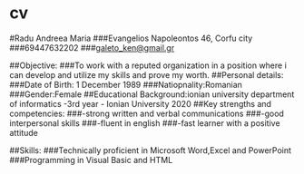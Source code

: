 # cv
#Radu Andreea Maria
###Evangelios Napoleontos 46, Corfu city
###69447632202
###galeto_ken@gmail.gr


##Objective:
###To work with a reputed organization in a position where i can develop and utilize my skills and prove my worth.
##Personal details:
###Date of Birth: 1 December 1989
###Natiopnality:Romanian
###Gender:Female
##Educational Background:ionian university department of informatics -3rd year - Ionian University 2020
##Key strengths and competencies:
###-strong written and verbal communications
###-good interpersonal skills
###-fluent in english
###-fast learner with a positive attitude

##Skills:
###Technically proficient in Microsoft Word,Excel and PowerPoint
###Programming in Visual Basic and HTML
